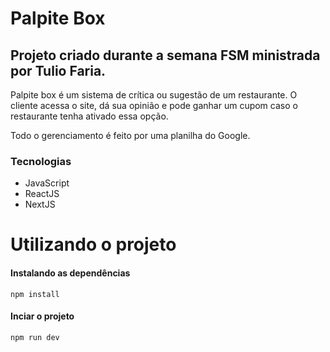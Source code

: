 # Palpite Box

## Projeto criado durante a semana FSM ministrada por Tulio Faria.


Palpite box é um sistema de crítica ou sugestão de um restaurante. O cliente acessa o site, dá sua opinião e pode ganhar um cupom caso o restaurante tenha ativado essa opção.

Todo o gerenciamento é feito por uma planilha do Google.

### Tecnologias

* JavaScript
* ReactJS
* NextJS

# Utilizando o projeto

#### Instalando as dependências
`npm install`

#### Inciar o projeto
`npm run dev`

